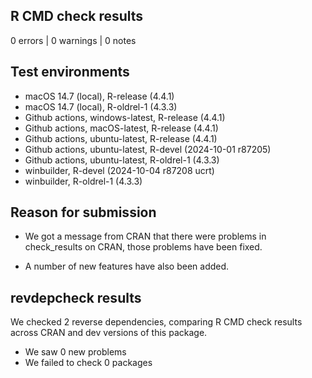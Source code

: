 ## R CMD check results

0 errors | 0 warnings | 0 notes


## Test environments
* macOS 14.7 (local), R-release (4.4.1)
* macOS 14.7 (local), R-oldrel-1 (4.3.3)
* Github actions, windows-latest, R-release (4.4.1)
* Github actions, macOS-latest, R-release (4.4.1)
* Github actions, ubuntu-latest, R-release (4.4.1)
* Github actions, ubuntu-latest, R-devel (2024-10-01 r87205) 
* Github actions, ubuntu-latest, R-oldrel-1 (4.3.3) 
* winbuilder, R-devel (2024-10-04 r87208 ucrt)
* winbuilder, R-oldrel-1 (4.3.3)


## Reason for submission

 * We got a message from CRAN that there were problems in check_results on CRAN, those problems have been fixed. 

 * A number of new features have also been added.


## revdepcheck results

We checked 2 reverse dependencies, comparing R CMD check results across CRAN and dev versions of this package.

 * We saw 0 new problems
 * We failed to check 0 packages

